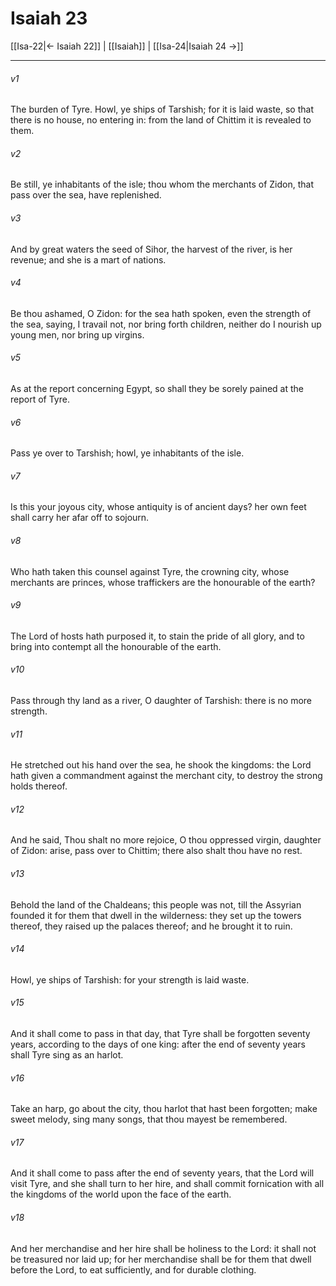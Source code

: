 # Isaiah 23

[[Isa-22|← Isaiah 22]] | [[Isaiah]] | [[Isa-24|Isaiah 24 →]]
***

###### v1
The burden of Tyre. Howl, ye ships of Tarshish; for it is laid waste, so that there is no house, no entering in: from the land of Chittim it is revealed to them.
###### v2
Be still, ye inhabitants of the isle; thou whom the merchants of Zidon, that pass over the sea, have replenished.
###### v3
And by great waters the seed of Sihor, the harvest of the river, is her revenue; and she is a mart of nations.
###### v4
Be thou ashamed, O Zidon: for the sea hath spoken, even the strength of the sea, saying, I travail not, nor bring forth children, neither do I nourish up young men, nor bring up virgins.
###### v5
As at the report concerning Egypt, so shall they be sorely pained at the report of Tyre.
###### v6
Pass ye over to Tarshish; howl, ye inhabitants of the isle.
###### v7
Is this your joyous city, whose antiquity is of ancient days? her own feet shall carry her afar off to sojourn.
###### v8
Who hath taken this counsel against Tyre, the crowning city, whose merchants are princes, whose traffickers are the honourable of the earth?
###### v9
The Lord of hosts hath purposed it, to stain the pride of all glory, and to bring into contempt all the honourable of the earth.
###### v10
Pass through thy land as a river, O daughter of Tarshish: there is no more strength.
###### v11
He stretched out his hand over the sea, he shook the kingdoms: the Lord hath given a commandment against the merchant city, to destroy the strong holds thereof.
###### v12
And he said, Thou shalt no more rejoice, O thou oppressed virgin, daughter of Zidon: arise, pass over to Chittim; there also shalt thou have no rest.
###### v13
Behold the land of the Chaldeans; this people was not, till the Assyrian founded it for them that dwell in the wilderness: they set up the towers thereof, they raised up the palaces thereof; and he brought it to ruin.
###### v14
Howl, ye ships of Tarshish: for your strength is laid waste.
###### v15
And it shall come to pass in that day, that Tyre shall be forgotten seventy years, according to the days of one king: after the end of seventy years shall Tyre sing as an harlot.
###### v16
Take an harp, go about the city, thou harlot that hast been forgotten; make sweet melody, sing many songs, that thou mayest be remembered.
###### v17
And it shall come to pass after the end of seventy years, that the Lord will visit Tyre, and she shall turn to her hire, and shall commit fornication with all the kingdoms of the world upon the face of the earth.
###### v18
And her merchandise and her hire shall be holiness to the Lord: it shall not be treasured nor laid up; for her merchandise shall be for them that dwell before the Lord, to eat sufficiently, and for durable clothing. 
